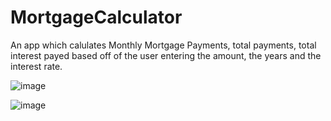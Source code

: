 # MortgageCalculator
An app which calulates Monthly Mortgage Payments, total payments, total interest payed based off of the user entering the amount, the years and the interest rate. 

![image](https://user-images.githubusercontent.com/61753398/79517734-0f75b280-801d-11ea-8448-faa322910856.png)

![image](https://user-images.githubusercontent.com/61753398/79517742-18668400-801d-11ea-8b44-c0df7320d8dc.png)
